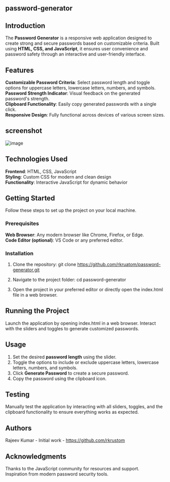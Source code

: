 ## **password-generator**
## **Introduction**
The **Password Generator** is a responsive web application designed to create strong and secure passwords based on customizable criteria. Built using **HTML, CSS, and JavaScript**, it ensures user convenience and password safety through an interactive and user-friendly interface.

## **Features**  
**Customizable Password Criteria**: Select password length and toggle options for uppercase letters, lowercase letters, numbers, and symbols.  
**Password Strength Indicator**: Visual feedback on the generated password's strength.  
**Clipboard Functionality**: Easily copy generated passwords with a single click.  
**Responsive Design**: Fully functional across devices of various screen sizes.  


## **screenshot**

![image](https://github.com/user-attachments/assets/1ffb98b3-3a07-4cec-9770-ecb5e15333c3)



## **Technologies Used**
**Frontend**: HTML, CSS, JavaScript  
**Styling**: Custom CSS for modern and clean design  
**Functionality**: Interactive JavaScript for dynamic behavior  

## **Getting Started**
Follow these steps to set up the project on your local machine.

### **Prerequisites**  
**Web Browser**: Any modern browser like Chrome, Firefox, or Edge.  
**Code Editor (optional)**: VS Code or any preferred editor.  

### **Installation**
1. Clone the repository:
   git clone https://github.com/rkruatom/password-generator.git


2. Navigate to the project folder:
   cd password-generator

3. Open the project in your preferred editor or directly open the index.html file in a web browser.

   

## Running the Project 
Launch the application by opening index.html in a web browser.
Interact with the sliders and toggles to generate customized passwords. 

## Usage
1. Set the desired **password length** using the slider.
2. Toggle the options to include or exclude uppercase letters, lowercase letters, numbers, and symbols.
3. Click **Generate Password** to create a secure password.
4. Copy the password using the clipboard icon. 

## Testing
Manually test the application by interacting with all sliders, toggles, and the clipboard functionality to ensure everything works as expected.



## Authors
Rajeev Kumar - Initial work - https://github.com/rkrustom

## Acknowledgments  
Thanks to the JavaScript community for resources and support.  
Inspiration from modern password security tools.


